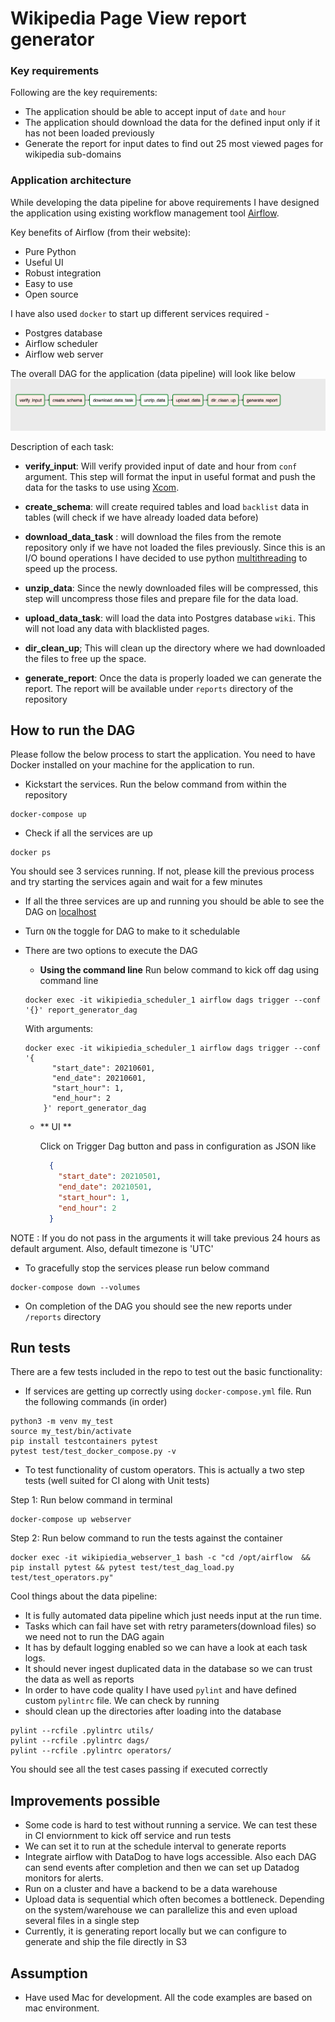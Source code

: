# Wikipedia Page View report generator

### Key requirements
Following are the key requirements:
* The application should be able to accept input of `date` and `hour`
* The application should download the data for the defined input only if it has not been loaded previously
* Generate the report for input dates to find out 25 most viewed pages for wikipedia sub-domains

### Application architecture
While developing the data pipeline for above requirements I have designed the application using existing workflow management tool [Airflow](https://airflow.apache.org/).

Key benefits of Airflow (from their website):
* Pure Python
* Useful UI
* Robust integration
* Easy to use
* Open source

I have also used `docker` to start up different services required -
- Postgres database
- Airflow scheduler
- Airflow web server

The overall DAG for the application (data pipeline) will look like below
![DAG](./images/dag.png)

Description of each task:

- **verify_input**: Will verify provided input of date and hour from `conf` argument. This step will format the input in useful format and push the data for the tasks to use using [Xcom]( https://airflow.apache.org/docs/apache-airflow/stable/concepts/xcoms.html).

- **create_schema**: will create required tables and load `backlist` data in tables (will check if we have already loaded data before)

- **download_data_task** : will download the files from the remote repository only if we have not loaded the files previously. Since this is an I/O bound operations I have decided to use python [multithreading](https://docs.python.org/3/library/multiprocessing.html#multiprocessing.pool.ThreadPool) to speed up the process.

- **unzip_data**: Since the newly downloaded files will be compressed, this step will uncompress those files and prepare file for the data load.

- **upload_data_task**: will load the data into Postgres database `wiki`. This will not load any data with blacklisted pages.

- **dir_clean_up**; This will clean up the directory where we had downloaded the files to free up the space.

- **generate_report**: Once the data is properly loaded we can generate the report. The report will be available under `reports` directory of the repository



## How to run the DAG
Please follow the below process to start the application. You need to have Docker installed on your machine for the application to run.

- Kickstart the services. Run the below command from within the repository
```
docker-compose up
```
- Check if all the services are up
```
docker ps
```
You should see 3 services running. If not, please kill the previous process and try starting the services again and wait for a few minutes 

- If all the three services are up and running you should be able to see the DAG on [localhost](http://localhost:8080/admin/)

- Turn `ON` the toggle for DAG to make to it schedulable

- There are two options to execute the DAG
	- **Using the command line**
	 Run below command to kick off dag using command line
	 ```shell script
	 docker exec -it wikipiedia_scheduler_1 airflow dags trigger --conf '{}' report_generator_dag 
	 ```
    With arguments:
    ```shell script
    docker exec -it wikipiedia_scheduler_1 airflow dags trigger --conf '{
          "start_date": 20210601,
          "end_date": 20210601,
          "start_hour": 1,
          "end_hour": 2
        }' report_generator_dag 
    ```
 
	- ** UI **

      Click on Trigger Dag button and pass in configuration as JSON like
      ```json
        {
          "start_date": 20210501,
          "end_date": 20210501,
          "start_hour": 1,
          "end_hour": 2
        }
      ``` 
      
 NOTE : If you do not pass in the arguments it will take previous 24 hours as default argument. Also, default timezone
 is 'UTC'
 
 - To gracefully stop the services please run below command 
 ```shell script
docker-compose down --volumes
```
 * On completion of the DAG you should see the new reports under `/reports` directory

## Run tests
There are a few tests included in the repo to test out the basic functionality:
* If services are getting up correctly using `docker-compose.yml` file. Run the following commands (in order)
```shell script
python3 -m venv my_test
source my_test/bin/activate
pip install testcontainers pytest
pytest test/test_docker_compose.py -v
```

* To test functionality of custom operators. This is actually a two step tests (well suited for CI along with Unit tests)

Step 1:  Run below command in terminal
```shell script
docker-compose up webserver
```
Step 2:  Run below command to run the tests against the container
```shell script
docker exec -it wikipiedia_webserver_1 bash -c "cd /opt/airflow  && pip install pytest && pytest test/test_dag_load.py test/test_operators.py"

```

Cool things about the data pipeline:
* It is fully automated data pipeline which just needs input at the run time.
* Tasks which can fail have set with retry parameters(download files) so we need not to run the DAG again
* It has by default logging enabled so we can have a look at each task logs.
* It should never ingest duplicated data in the database so we can trust the data as well as reports
* In order to have code quality I have used `pylint` and have defined custom `pylintrc` file. We can check by running
* should clean up the directories after loading into the database

```shell script
pylint --rcfile .pylintrc utils/
pylint --rcfile .pylintrc dags/
pylint --rcfile .pylintrc operators/
```

You should see all the test cases passing if executed correctly 
 
 
## Improvements possible
- Some code is hard to test without running a service. We can test these in CI enviornment to kick off service and run tests
- We can set it to run at the schedule interval to generate reports
- Integrate airflow with DataDog to have logs accessible. Also each DAG can send events after completion and then we can set up Datadog monitors for alerts.
- Run on a cluster and have a backend to be a data warehouse
- Upload data is sequential which often becomes a bottleneck. Depending on the system/warehouse we can parallelize this and even upload several files in a single step
- Currently, it is generating report locally but we can configure to generate and ship the file directly in S3 

## Assumption
- Have used Mac for development. All the code examples are based on mac environment.


